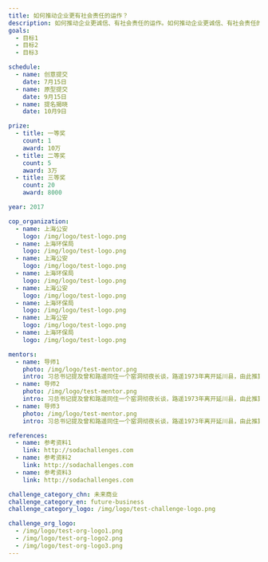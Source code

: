 ```yaml
---
title: 如何推动企业更有社会责任的运作？
description: 如何推动企业更诚信、有社会责任的运作。如何推动企业更诚信、有社会责任的运作。如何推动企业更诚信、有社会责任的运作。
goals:
  - 目标1 
  - 目标2
  - 目标3

schedule:
  - name: 创意提交
    date: 7月15日
  - name: 原型提交
    date: 9月15日
  - name: 提名揭晓
    date: 10月9日

prize: 
  - title: 一等奖
    count: 1
    award: 10万
  - title: 二等奖
    count: 5
    award: 3万
  - title: 三等奖
    count: 20
    award: 8000

year: 2017

cop_organization:
  - name: 上海公安
    logo: /img/logo/test-logo.png
  - name: 上海环保局
    logo: /img/logo/test-logo.png
  - name: 上海公安
    logo: /img/logo/test-logo.png
  - name: 上海环保局
    logo: /img/logo/test-logo.png
  - name: 上海公安
    logo: /img/logo/test-logo.png
  - name: 上海环保局
    logo: /img/logo/test-logo.png
  - name: 上海公安
    logo: /img/logo/test-logo.png
  - name: 上海环保局
    logo: /img/logo/test-logo.png

mentors:
  - name: 导师1
    photo: /img/logo/test-mentor.png
    intro: 习总书记提及曾和路遥同住一个窑洞彻夜长谈，路遥1973年离开延川县，由此推算，两人在延川同住一个窑洞应该是在1970年至1973年之间。
  - name: 导师2
    photo: /img/logo/test-mentor.png
    intro: 习总书记提及曾和路遥同住一个窑洞彻夜长谈，路遥1973年离开延川县，由此推算，两人在延川同住一个窑洞应该是在1970年至1973年之间。
  - name: 导师3
    photo: /img/logo/test-mentor.png
    intro: 习总书记提及曾和路遥同住一个窑洞彻夜长谈，路遥1973年离开延川县，由此推算，两人在延川同住一个窑洞应该是在1970年至1973年之间。

references:
  - name: 参考资料1
    link: http://sodachallenges.com
  - name: 参考资料2
    link: http://sodachallenges.com
  - name: 参考资料3
    link: http://sodachallenges.com

challenge_category_chn: 未来商业
challenge_category_en: future-business
challenge_category_logo: /img/logo/test-challenge-logo.png

challenge_org_logo: 
  - /img/logo/test-org-logo1.png
  - /img/logo/test-org-logo2.png
  - /img/logo/test-org-logo3.png
---
```

